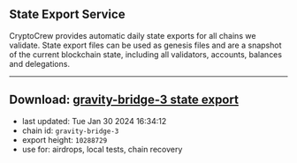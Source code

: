 ## State Export Service
CryptoCrew provides automatic daily state exports for all chains we validate. State export files can be used as genesis files and are a snapshot of the current blockchain state, including all validators, accounts, balances and delegations.

---
**Download: [gravity-bridge-3 state export](https://dl.ccvalidators.com/SERVICE/gravitybridge/gravity-bridge-3_export_10288729.json)**
---

- last updated: Tue Jan 30 2024 16:34:12
- chain id: `gravity-bridge-3`
- export height: `10288729`
- use for: airdrops, local tests, chain recovery
